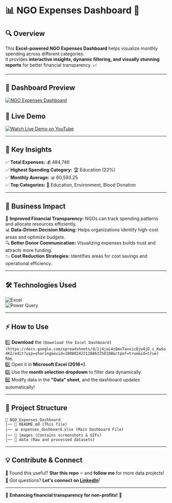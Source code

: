 # 📊 NGO Expenses Dashboard 🚀

## 🔍 Overview  
This **Excel-powered NGO Expenses Dashboard** helps visualize monthly spending across different categories.  
It provides **interactive insights, dynamic filtering, and visually stunning reports** for better financial transparency. 📈  

---

## 📸 Dashboard Preview  
[![NGO Expenses Dashboard](https://drive.google.com/uc?id=18NlPQrEIemLa8S4G9trPW_IQ6W-lWbEi)](https://drive.google.com/file/d/18NlPQrEIemLa8S4G9trPW_IQ6W-lWbEi/view?usp=sharing)  

## 🎥 Live Demo  
[![Watch Live Demo on YouTube](https://img.youtube.com/vi/HZKFTyMOHFY/0.jpg)](https://youtu.be/HZKFTyMOHFY)  

---

## 🚀 Key Insights  
✅ **Total Expenses:** 💰 484,746  
✅ **Highest Spending Category:** 🏆 Education (22%)  
✅ **Monthly Average:** 📊 60,593.25  
✅ **Top Categories:** 📌 Education, Environment, Blood Donation  

---

## 💼 Business Impact  
🚀 **Improved Financial Transparency:** NGOs can track spending patterns and allocate resources efficiently.  
📊 **Data-Driven Decision Making:** Helps organizations identify high-cost areas and optimize budgets.  
🔍 **Better Donor Communication:** Visualizing expenses builds trust and attracts more funding.  
📉 **Cost Reduction Strategies:** Identifies areas for cost savings and operational efficiency.  

---

## 🛠️ Technologies Used  
![Excel](https://img.shields.io/badge/Microsoft%20Excel-217346?style=for-the-badge&logo=microsoft-excel&logoColor=white)  
![Power Query](https://img.shields.io/badge/Power%20Query-5E5C5C?style=for-the-badge)  

---

## ⚡ How to Use  
1️⃣ **Download** the `[Download the Excel Dashboard](https://docs.google.com/spreadsheets/d/1j4juL4zQmxTaxxicQjw4jD_c_KwSo4K2/edit?usp=sharing&ouid=100802422128863258108&rtpof=true&sd=true)` file.  
2️⃣ Open it in **Microsoft Excel (2016+)**.  
3️⃣ Use the **month selection dropdown** to filter data dynamically.  
4️⃣ Modify data in the **"Data" sheet**, and the dashboard updates automatically!  

---

## 📂 Project Structure  
```
📂 NGO_Expenses_Dashboard
│── 📜 README.md (This file)
│── 📊 expenses_dashboard.xlsx (Main Dashboard File)
│── 📂 images (Contains screenshots & GIFs)
│── 📂 data (Raw and processed datasets)
```

---

## 💡 Contribute & Connect  
🚀 Found this useful? **Star this repo** ⭐ and **follow me** for more data projects!  
📩 Got questions? **Let's connect on [LinkedIn](https://linkedin.com/in/yourprofile)**!  

---

🎯 **Enhancing financial transparency for non-profits!** 🚀
